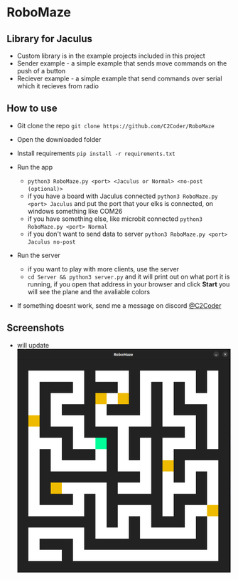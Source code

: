 # RoboMaze

## Library for Jaculus
- Custom library is in the example projects included in this project
- Sender example - a simple example that sends move commands on the push of a button
- Reciever example - a simple example that send commands over serial which it recieves from radio

## How to use
- Git clone the repo
`git clone https://github.com/C2Coder/RoboMaze`

- Open the downloaded folder

- Install requirements 
`pip install -r requirements.txt`

- Run the app 
    - `python3 RoboMaze.py <port> <Jaculus or Normal> <no-post (optional)>`
    - if you have a board with Jaculus connected 
    `python3 RoboMaze.py <port> Jaculus` and put the port that your elks is connected, on windows something like COM26
    - if you have something else, like microbit connected
    `python3 RoboMaze.py <port> Normal`
    - if you don't want to send data to server `python3 RoboMaze.py <port> Jaculus no-post`
- Run the server
    - if you want to play with more clients, use the server
    - `cd Server && python3 server.py` and it will print out on what port it is running, if you open that address in your browser and click **Start** you will see the plane and the avaliable colors

- If something doesnt work, send me a message on discord [@C2Coder](https://discord.com/users/612979947899846656 "My discord profile")


## Screenshots
- will update
![RoboMaze app](/screenshots/RoboMaze_app.png)